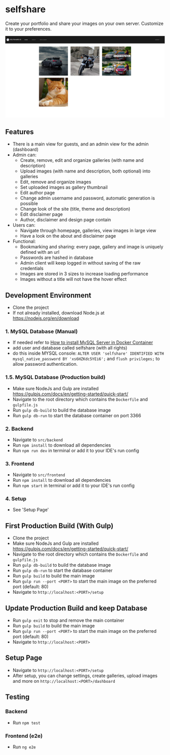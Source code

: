 # selfshare
Create your portfolio and share your images on your own server. Customize it to your preferences.

![Home screenshot](screenshots/home.png)

## Features
- There is a main view for guests, and an admin view for the admin (dashboard)
- Admin can:
  - Create, remove, edit and organize galleries (with name and description)
  - Upload images (with name and description, both optional) into galleries
  - Edit, remove and organize images
  - Set uploaded images as gallery thumbnail
  - Edit author page
  - Change admin username and password, automatic generation is possible
  - Change look of the site (title, theme and description)
  - Edit disclaimer page
  - Author, disclaimer and design page contain 
- Users can:
  - Navigate through homepage, galleries, view images in large view
  - Have a look on the about and disclaimer page
- Functional:
  - Bookmarking and sharing: every page, gallery and image is uniquely defined with an url
  - Passwords are hashed in database
  - Admin client will keep logged in without saving of the raw credentials
  - Images are stored in 3 sizes to increase loading performance
  - Images without a title will not have the hover effect
  

## Development Environment
- Clone the project
- If not already installed, download Node.js at https://nodejs.org/en/download

### 1. MySQL Database (Manual)
- If needed refer to [How to install MySQL Server in Docker Container](DOCKER_MYSQL.md)
- add user and database called selfshare (with all rights)
- do this inside MYSQL console: ``ALTER USER 'selfshare' IDENTIFIED WITH mysql_native_password BY 'xs6HZKdc5YEi6';`` and ``flush privileges;`` to allow password authentication.

### 1.5. MySQL Database (Production build)
- Make sure NodeJs and Gulp are installed https://gulpjs.com/docs/en/getting-started/quick-start/
- Navigate to the root directory which contains the ``Dockerfile`` and ``gulpfile.js``
- Run ``gulp db-build`` to build the database image
- Run ``gulp db-run`` to start the database container on port 3366

### 2. Backend
- Navigate to ``src/backend``
- Run ``npm install`` to download all dependencies
- Run ``npm run dev`` in terminal or add it to your IDE's run config

### 3. Frontend
- Navigate to ``src/frontend``
- Run ``npm install`` to download all dependencies
- Run ``npm start`` in terminal or add it to your IDE's run config

### 4. Setup
- See 'Setup Page'

## First Production Build (With Gulp)
- Clone the project
- Make sure NodeJs and Gulp are installed https://gulpjs.com/docs/en/getting-started/quick-start/
- Navigate to the root directory which contains the ``Dockerfile`` and ``gulpfile.js``
- Run ``gulp db-build`` to build the database image
- Run ``gulp db-run`` to start the database container
- Run ``gulp build`` to build the main image
- Run ``gulp run --port <PORT>`` to start the main image on the preferred port (default: 80)
- Navigate to ``http://localhost:<PORT>/setup``

## Update Production Build and keep Database
- Run ``gulp exit`` to stop and remove the main container
- Run ``gulp build`` to build the main image
- Run ``gulp run --port <PORT>`` to start the main image on the preferred port (default: 80)
- Navigate to ``http://localhost:<PORT>``

## Setup Page
- Navigate to ``http://localhost:<PORT>/setup``
- After setup, you can change settings, create galleries, upload images and more on ``http://localhost:<PORT>/dashboard``

## Testing
### Backend
- Run ``npm test``
### Frontend (e2e)
- Run ``ng e2e``
